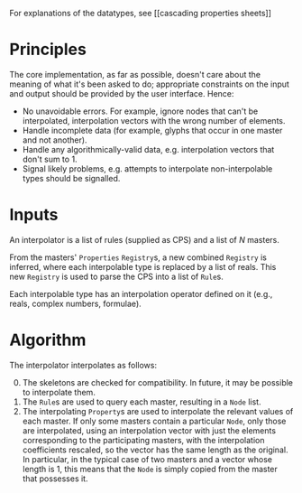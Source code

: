For explanations of the datatypes, see [[cascading properties sheets]]

# Principles

The core implementation, as far as possible, doesn't care about the meaning of what it's been asked to do; appropriate constraints on the input and output should be provided by the user interface. Hence:

* No unavoidable errors. For example, ignore nodes that can't be interpolated, interpolation vectors with the wrong number of elements.
* Handle incomplete data (for example, glyphs that occur in one master and not another).
* Handle any algorithmically-valid data, e.g. interpolation vectors that don't sum to 1.
* Signal likely problems, e.g. attempts to interpolate non-interpolable types should be signalled.

# Inputs

An interpolator is a list of rules (supplied as CPS) and a list of _N_ masters.

From the masters' `Properties` `Registry`s, a new combined `Registry` is inferred, where each interpolable type is replaced by a list of reals. This new `Registry` is used to parse the CPS into a list of `Rule`s.

Each interpolable type has an interpolation operator defined on it (e.g., reals, complex numbers, formulae).

# Algorithm

The interpolator interpolates as follows:

0. The skeletons are checked for compatibility. In future, it may be possible to interpolate them.
1. The `Rule`s are used to query each master, resulting in a `Node` list.
2. The interpolating `Property`s are used to interpolate the relevant values of each master. If only some masters contain a particular `Node`, only those are interpolated, using an interpolation vector with just the elements corresponding to the participating masters, with the interpolation coefficients rescaled, so the vector has the same length as the original. In particular, in the typical case of two masters and a vector whose length is 1, this means that the `Node` is simply copied from the master that possesses it.